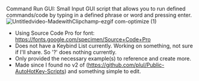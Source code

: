 Command Run GUI:
Small Input GUI script that allows you to run defined commands/code by typing in a defined phrase or word and pressing enter.
![Untitledvideo-MadewithClipchamp-ezgif com-optimize (1)](https://github.com/user-attachments/assets/fce837e7-0fa5-412d-8f38-7371ec79bd76)

- Using Source Code Pro for font: https://fonts.google.com/specimen/Source+Code+Pro
- Does not have a Keybind List currently. Working on something, not sure if I'll share. So '?' does nothing currently.
- Only provided the necessary example(s) to reference and create more.
- Made since I found no v2 of (https://github.com/plul/Public-AutoHotKey-Scripts) and something simple to edit.
